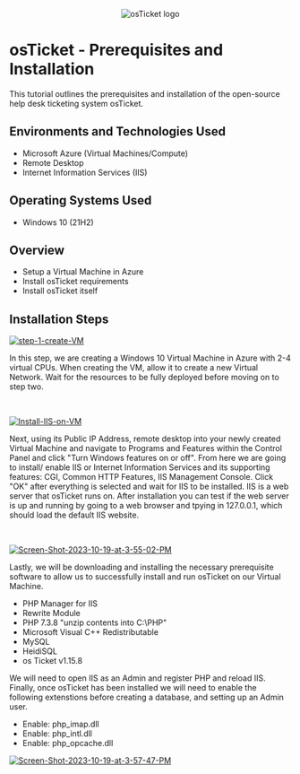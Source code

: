 <p align="center">
<img src="https://i.imgur.com/Clzj7Xs.png" alt="osTicket logo"/>
</p>

<h1>osTicket - Prerequisites and Installation</h1>
This tutorial outlines the prerequisites and installation of the open-source help desk ticketing system osTicket.<br />

<h2>Environments and Technologies Used</h2>

- Microsoft Azure (Virtual Machines/Compute)
- Remote Desktop
- Internet Information Services (IIS)

<h2>Operating Systems Used</h2>

- Windows 10 (21H2)

<h2>Overview</h2>

- Setup a Virtual Machine in Azure
- Install osTicket requirements
- Install osTicket itself

<h2>Installation Steps</h2>

<p>
<a href="https://ibb.co/6vzjLk7"><img src="https://i.ibb.co/q0KTVv3/step-1-create-VM.png" alt="step-1-create-VM" border="0" /></a>
</p>
<p>
In this step, we are creating a Windows 10 Virtual Machine in Azure with 2-4 virtual CPUs. When creating the VM, allow it to create a new Virtual Network. Wait for the resources to be fully deployed before moving on to step two.
</p>
<br />

<p>
<a href="https://ibb.co/y09rFqL"><img src="https://i.ibb.co/fMgsdHm/Install-IIS-on-VM.png" alt="Install-IIS-on-VM" border="0" /></a>
</p>
<p>
Next, using its Public IP Address, remote desktop into your newly created Virtual Machine and navigate to Programs and Features within the Control Panel and click "Turn Windows features on or off". From here we are going to install/ enable IIS or Internet Information Services and its supporting features: CGI, Common HTTP Features, IIS Management Console. Click "OK" after everything is selected and wait for IIS to be installed. IIS is a web server that osTicket runs on. After installation you can test if the web server is up and running by going to a web browser and tpying in 127.0.0.1, which should load the default IIS website. 
</p>
<br />

<p>
<a href="https://ibb.co/rcxrBXP"><img src="https://i.ibb.co/3MpZxPX/Screen-Shot-2023-10-19-at-3-55-02-PM.png" alt="Screen-Shot-2023-10-19-at-3-55-02-PM" border="0" /></a>
</p>
<p>
Lastly, we will be downloading and installing the necessary prerequisite software to allow us to successfully install and run osTicket on our Virtual Machine.
  
  - PHP Manager for IIS
  - Rewrite Module
  - PHP 7.3.8 "unzip contents into C:\PHP"
  - Microsoft Visual C++ Redistributable
  - MySQL
  - HeidiSQL
  - os Ticket v1.15.8
    
  We will need to open IIS as an Admin and register PHP and reload IIS. Finally, once osTicket has been installed we will need to enable the following extenstions before creating a database, and setting up an Admin user.
  
  - Enable: php_imap.dll
  - Enable: php_intl.dll
  - Enable: php_opcache.dll
    
</p>
<p>
<a href="https://ibb.co/CVZQxDd"><img src="https://i.ibb.co/3SqctQX/Screen-Shot-2023-10-19-at-3-57-47-PM.png" alt="Screen-Shot-2023-10-19-at-3-57-47-PM" border="0" /></a>
</p>
<br />
